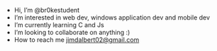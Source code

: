 - Hi, I’m @br0kestudent
- I’m interested in web dev, windows application dev and mobile dev
- I’m currently learning C and Js
- I’m looking to collaborate on anything :)
- How to reach me jimdalbert02@gmail.com

